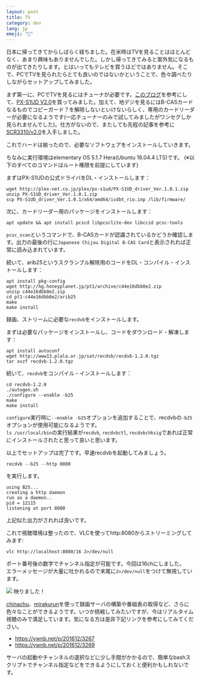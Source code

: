 ```yaml
---
layout: post
title: TV
category: dev
lang: jp
emoji: "🎍"
---
```


日本に帰ってきてからしばらく経ちました。在米時はTVを見ることはほとんどなく、あまり興味もありませんでした。しかし帰ってきてみると案外気になるものが出てきたりします。とはいってもテレビを買うほどではありません。そこで、PCでTVを見られたらとても良いのではないかということで、色々調べたりしながらセットアップしてみました。

まず第一に、PCでTVを見るにはチューナが必要です。[このブログ][article]を参考にして、[PX-S1UD V2.0]を買ってみました。加えて、地デジを見るにはB-CASカードなるものでコピーガード？を解除しないといけないらしく、専用のカードリーダーが必要になるようです(一応チューナーのみで試してみましたがワンセグしか見られませんでした)。仕方がないので、またしても先程の記事を参考に[SCR3310/v2.0]を入手しました。

これでハードは揃ったので、必要なソフトウェアをインストールしていきます。

ちなみに実行環境はelementary OS 5.1.7 Hera(Ubuntu 18.04.4 LTS)です。
(※以下のすべてのコマンドはルート権限を前提にしています)

まずはPX-S1UDの公式ドライバをDL・インストールします：
```shell
wget http://plex-net.co.jp/plex/px-s1ud/PX-S1UD_driver_Ver.1.0.1.zip
unzip PX-S1UD_driver_Ver.1.0.1.zip
scp PX-S1UD_driver_Ver.1.0.1/x64/amd64/isdbt_rio.inp /lib/firmware/
```

次に、カードリーダー用のパッケージをインストールします：
```shell
apt update && apt install pcscd libpcsclite-dev libccid pcsc-tools
```

`pcsc_scan`というコマンドで、B-CASカードが認識されているかどうか確認します。出力の最後の行に`Japanese Chijou Digital B-CAS Card`と表示されれば正常に読み込まれています。

続いて、arib25というスクランブル解除用のコードをDL・コンパイル・インストールします：
```shell
apt install pkg-config
wget http://hg.honeyplanet.jp/pt1/archive/c44e16dbb0e2.zip
unzip c44e16dbb0e2.zip
cd pt1-c44e16dbb0e2/arib25
make
make install
```

録画、ストリームに必要な`recdvb`をインストールします。

まずは必要なパッケージをインストールし、コードをダウンロード・解凍します：
```shell
apt install autoconf
wget http://www13.plala.or.jp/sat/recdvb/recdvb-1.2.0.tgz
tar xvzf recdvb-1.2.0.tgz
```

続いて、`recdvb`をコンパイル・インストールします：
```shell
cd recdvb-1.2.0
./autogen.sh
./configure --enable -b25
make
make install
```
`configure`実行時に`--enable -b25`オプションを追加することで、recdvbの`-b25`オプションが使用可能になるようです。  
`ls /usr/local/bin`の実行結果が`recdvb`, `recdvbctl`, `recdvbchksig`であれば正常にインストールされたと思って良いと思います。

以上でセットアップは完了です。早速recdvbを起動してみましょう。
```shell
recdvb --b25 --http 8080
```
を実行します。
```
using B25...
creating a http daemon
run as a daemon..
pid = 12115
listening at port 8080
```
上記似た出力がされれば良いです。

これで視聴環境は整ったので、VLCを使ってhttp:8080からストリーミングしてみます:
```shell
vlc http://localhost:8080/16 2>/dev/null
```
ポート番号後の数字でチャンネル指定が可能です。今回は16chにしました。  
エラーメッセージが大量に吐かれるので末尾に`2>/dev/null`をつけて無視しています。

![](/assets/images/vlcsnap-2021-01-12-17h21m19s816.png)
映りました！


[chinachu]、[mirakurun]を使って録画サーバの構築や番組表の取得など、さらに色々なことができるようです。いつか挑戦してみたいですが、今はリアルタイム視聴のみで満足しています。気になる方は是非下記リンクを参考にしてみてください。
- https://ywnb.net/p/201612/3267
- https://ywnb.net/p/201612/3269

サーバの起動やチャンネルの選択などに少し手間がかかるので、簡単なbashスクリプトでチャンネル指定などをできるようにしておくと便利かもしれないです。

[B-CAS]: https://ja.wikipedia.org/wiki/B-CAS
[SCR3310/v2.0]: https://www.amazon.co.jp/gp/product/B0085H4YZC/ref=ppx_yo_dt_b_asin_title_o05_s00?ie=UTF8&psc=1
[PX-S1UD V2.0]: https://www.amazon.co.jp/gp/product/B0141NFWSG/ref=ppx_yo_dt_b_asin_title_o06_s00?ie=UTF8&psc=1
[article]: https://ywnb.net/p/201612/3262
[chinachu]: https://github.com/Chinachu/Chinachu
[mirakurun]: https://github.com/Chinachu/Mirakurun
